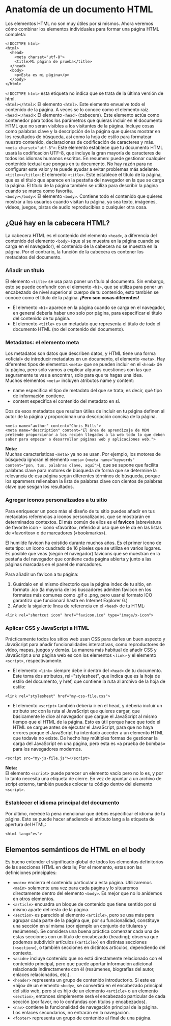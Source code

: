 # Anatomía de un documento HTML

Los elementos HTML no son muy útiles por sí mismos. Ahora veremos cómo combinar los elementos individuales para formar una página HTML completa:  
~~~
<!DOCTYPE html>
<html>
  <head>
    <meta charset="utf-8">
    <title>Mi página de prueba</title>
  </head>
  <body>
    <p>Esta es mi página</p>
  </body>
</html>
~~~

`<!DOCTYPE html>` esta etiqueta no indica que se trata de la última versión de html.  
`<html></html>`: El elemento `<html>`. Este elemento envuelve todo el contenido de la página. A veces se lo conoce como el elemento raíz.  
`<head></head>`: El elemento `<head>` (cabecera). Este elemento actúa como contenedor para todos los parámetros que quieras incluir en el documento HTML que no serán visibles a los visitantes de la página. Incluye cosas como palabras clave y la descripción de la página que quieras mostrar en los resultados de búsqueda, así como la hoja de estilo para formatear nuestro contenido, declaraciones de codificación de caracteres y más.  
`<meta charset="utf-8">`: Este elemento establece que tu documento HTML usará la codificación UTF-8, que incluye la gran mayoría de caracteres de todos los idiomas humanos escritos. En resumen: puede gestionar cualquier contenido textual que pongas en tu documento. No hay razón para no configurar este valor y te puede ayudar a evitar problemas más adelante.  
`<title></title>`: El elemento `<title>`. Este establece el título de la página, que es el título que aparece en la pestaña del navegador en la que se carga la página. El título de la página también se utiliza para describir la página cuando se marca como favorita.  
`<body></body>`: El elemento `<body>`. Contiene todo el contenido que quieres mostrar a los usuarios cuando visitan tu página, ya sea texto, imágenes, vídeos, juegos, pistas de audio reproducibles o cualquier otra cosa.  

## ¿Qué hay en la cabecera HTML?

La cabecera HTML es el contenido del elemento `<head>`, a diferencia del contenido del elemento `<body>` (que sí se muestra en la página cuando se carga en el navegador), el contenido de la cabecera no se muestra en la página. Por el contrario, la función de la cabecera es contener los metadatos del documento.  

### Añadir un título

El elemento `<title>` se usa para poner un título al documento. Sin embargo, esto se puede confundir con el elemento `<h1>`, que se utiliza para poner un encabezado de nivel superior al cuerpo de tu contenido, esto también se conoce como el título de la página. **¡Pero son cosas diferentes!**  
- El elemento `<h1>` aparece en la página cuando se carga en el navegador, en general debería haber uno solo por página, para especificar el título del contenido de tu página.  
- El elemento `<title>` es un metadato que representa el título de todo el documento HTML (no del contenido del documento).

### Metadatos: el elemento meta

Los metadatos son datos que describen datos, y HTML tiene una forma «oficial» de introducir metadatos en un documento, el elemento `<meta>`. Hay diferentes tipos de elementos `<meta>` que se pueden incluir en el `<head>` de tu página, pero sólo vamos a explicar algunas cuestiones con las que seguramente te vas a encontrar, solo para que te hagas una idea.  
Muchos elementos `<meta>` incluyen atributos name y content:  
- name especifica el tipo de metadato del que se trata; es decir, qué tipo de información contiene.
- content especifica el contenido del metadato en sí.

Dos de esos metadatos que resultan útiles de incluir en tu página definen al autor de la página y proporcionan una descripción concisa de la página. 
~~~
<meta name="author" content="Chris Mills">
<meta name="description" content="El área de aprendizaje de MDN pretende proporcionar a los recién llegados a la web todo lo que deben saber para empezar a desarrollar páginas web y aplicaciones web.">
~~~
**Nota:**   
Muchas características `<meta>` ya no se usan. Por ejemplo, los motores de búsqueda ignoran el elemento `<meta>` (`<meta name="keywords" content="pon, tus, palabras clave, aquí">`), que se supone que facilita palabras clave para motores de búsqueda de forma que se determine la relevancia de esa página según diferentes términos de búsqueda, porque los spammers rellenaban la lista de palabras clave con cientos de palabras clave que sesgan los resultados.

### Agregar iconos personalizados a tu sitio

Para enriquecer un poco más el diseño de tu sitio puedes añadir en tus metadatos referencias a iconos personalizados, que se mostrarán en determinados contextos. El más común de ellos es el **favicon** (abreviatura de favorite icon - icono «favorito», referido al uso que se le da en las listas de «favoritos» o de marcadores («bookmarks»).

El humilde favicon ha existido durante muchos años. Es el primer icono de este tipo: un icono cuadrado de 16 píxeles que se utiliza en varios lugares. Es posible que veas (según el navegador) favicons que se muestran en la pestaña del navegador que contiene cada página abierta y junto a las páginas marcadas en el panel de marcadores.

Para añadir un favicon a tu página:
1. Guárdalo en el mismo directorio que la página index de tu sitio, en formato .ico (la mayoría de los buscadores admiten favicon en los formatos más comunes como .gif o .png, pero usar el formato ICO garantiza que funcionará hasta en Internet Explorer 6.)
2. Añade la siguiente línea de referencia en el `<head>` de tu HTML:
~~~
<link rel="shortcut icon" href="favicon.ico" type="image/x-icon">
~~~

### Aplicar CSS y JavaScript a HTML

Prácticamente todos los sitios web usan CSS para darles un buen aspecto y JavaScript para añadir funcionalidades interactivas, como reproductores de vídeo, mapas, juegos y demás. La manera más habitual de añadir CSS y JavaScript a una página web es con los elementos `<link>` y el elemento `<script>`, respectivamente.
- El elemento `<link>` siempre debe ir dentro del `<head>` de tu documento. Este toma dos atributos, rel="stylesheet", que indica que es la hoja de estilo del documento, y href, que contiene la ruta al archivo de la hoja de estilo: 
~~~
<link rel="stylesheet" href="my-css-file.css">
~~~
- El elemento `<script>` también debería ir en el head, y debería incluir un atributo src con la ruta al JavaScript que quieres cargar, que básicamente le dice al navegador que cargue el JavaScript al mismo tiempo que el HTML de la página. Esto es útil porque hace que todo el HTML se cargue antes de ejecutar el JavaScript, para que no haya errores porque el JavaScript ha intentado acceder a un elemento HTML que todavía no existe. De hecho hay múltiples formas de gestionar la carga del JavaScript en una página, pero esta es «a prueba de bombas» para los navegadores modernos.
~~~
<script src="my-js-file.js"></script>
~~~
**Nota:**  
El elemento `<script>` puede parecer un elemento vacío pero no lo es, y por lo tanto necesita una etiqueta de cierre. En vez de apuntar a un archivo de script externo, también puedes colocar tu código dentro del elemento `<script>`.

### Establecer el idioma principal del documento
Por último, merece la pena mencionar que debes especificar el idioma de tu página. Esto se puede hacer añadiendo el atributo lang a la etiqueta de apertura del HTML:
~~~
<html lang="es">
~~~

## Elementos semánticos de HTML en el body 

Es bueno entender el significado global de todos los elementos definitorios de las secciones HTML en detalle; Por el momento, estas son las definiciones principales:
- `<main>` encierra el contenido particular a esta página. Utilizaremos `<main>` solamente una vez para cada página y lo situaremos directamente dentro del elemento `<body>`. Es mejor que no lo anidemos en otros elementos.
- `<article>` encuadra un bloque de contenido que tiene sentido por sí mismo aparte del resto de la página.
- `<section>` es parecido al elemento `<article>`, pero se usa más para agrupar cada parte de la página que, por su funcionalidad, constituye una sección en sí misma (por ejemplo un conjunto de titulares y resúmenes). Se considera una buena práctica comenzar cada una de estas secciones con un título de encabezado (heading); observa que podemos subdividir artículos (`<article>`) en distintas secciones (`<section>`), o también secciones en distintos artículos, dependiendo del contexto.
- `<aside>` incluye contenido que no está directamente relacionado con el contenido principal, pero que puede aportar información adicional relacionada indirectamente con él (resúmenes, biografías del autor, enlaces relacionados, etc.).
- `<header>` representa un grupo de contenido introductorio. Si este es «hijo» de un elemento `<body>`, se convertirá en el encabezado principal del sitio web, pero si es hijo de un elemento `<article>` o un elemento `<section>`, entonces simplemente será el encabezado particular de cada sección (por favor, no lo confundas con títulos y encabezados).
- `<nav>` contiene la funcionalidad de navegación principal de la página. Los enlaces secundarios, no entrarán en la navegación.
- `<footer>` representa un grupo de contenido al final de una página.


